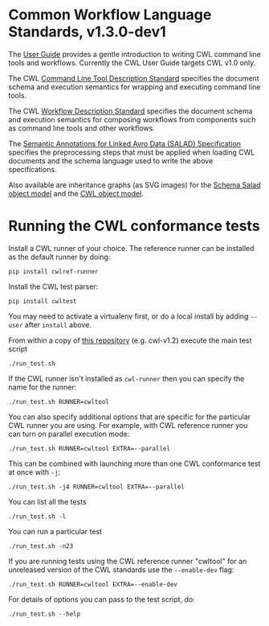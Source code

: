 # Common Workflow Language Standards, v1.3.0-dev1

The [User Guide](http://www.commonwl.org/user_guide/) provides a gentle
introduction to writing CWL command line tools and workflows. Currently the CWL User Guide targets CWL v1.0 only.

The CWL [Command Line Tool Description Standard](CommandLineTool.html)
specifies the document schema and execution semantics for wrapping and
executing command line tools.

The CWL [Workflow Description Standard](Workflow.html) specifies the document
schema and execution semantics for composing workflows from components such as
command line tools and other workflows.

The
[Semantic Annotations for Linked Avro Data (SALAD) Specification](SchemaSalad.html)
specifies the preprocessing steps that must be applied when loading CWL
documents and the schema language used to write the above specifications.

Also available are inheritance graphs (as SVG images) for the [Schema Salad object model](salad.svg) and the [CWL object model](cwl.svg).

# Running the CWL conformance tests

Install a CWL runner of your choice. The reference runner can be installed as
the default runner by doing:
```
pip install cwlref-runner
```

Install the CWL test parser:
```
pip install cwltest
```
You may need to activate a virtualenv first, or do a local install by adding `--user` after `install` above.

From within a copy of [this repository](https://github.com/common-workflow-language/cwl-v1.2) (e.g. cwl-v1.2) execute the main test script
```
./run_test.sh
```

If the CWL runner isn't installed as `cwl-runner` then you can specify the name for the runner:
```
./run_test.sh RUNNER=cwltool
```

You can also specify additional options that are specific for the particular CWL runner you are using.
For example, with CWL reference runner you can turn on parallel execution mode:
```
./run_test.sh RUNNER=cwltool EXTRA=--parallel
```

This can be combined with launching more than one CWL conformance test at once with `-j`:
```
./run_test.sh -j4 RUNNER=cwltool EXTRA=--parallel
```

You can list all the tests
```
./run_test.sh -l
```

You can run a particular test
```
./run_test.sh -n23
```


If you are running tests using the CWL reference runner "cwltool" for an unreleased version of the CWL standards use the `--enable-dev` flag:
```
./run_test.sh RUNNER=cwltool EXTRA=--enable-dev
```


For details of options you can pass to the test script, do:
```
./run_test.sh --help
```

